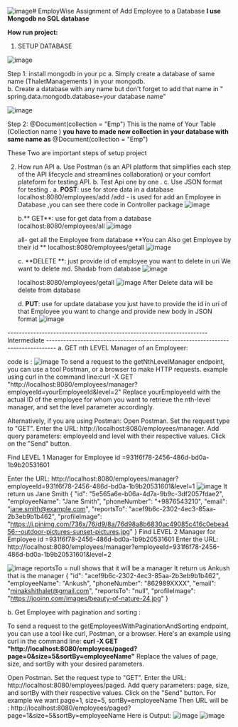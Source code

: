 ![image](https://github.com/Ankushthalet/EmployWise/assets/116317444/4bda66b4-7bb9-445c-b7aa-88d506427adf)# EmployWise
Assignment of Add Employee to a Database
**I use Mongodb no SQL database**

**How run project:**

1. SETUP DATABASE

![image](https://github.com/Ankushthalet/EmployWise/assets/116317444/072b6dcc-d52c-416a-901e-bd0d29080cd2)

Step 1:   install mongodb in your pc 
        a. Simply create a database of same name (ThaletManagements ) in your mongodb.  
        b. Create a database with any name but don't forget to add that name in " spring.data.mongodb.database=your database name"

  ![image](https://github.com/Ankushthalet/EmployWise/assets/116317444/d1697db6-94d6-4811-8b20-395416243219)

Step 2:    @Document(collection = "Emp")
           This is the name of Your Table (Collection name ) **you have to made new collection in your database with same name as** @Document(collection = "Emp")  

These Two are important steps of setup project 


2. How run API
         a. Use Postman (is an API platform that simplifies each step of the API lifecycle and streamlines collaboration) or your comfort plateform for testing API.
         b. Test Api one by one .
         c. Use JSON format for testing .
   a. **POST**: use for store data in a database
   localhost:8080/employees/add
   /add - is used for add an Employee in Database ,you can see there code in Controller package 
   ![image](https://github.com/Ankushthalet/EmployWise/assets/116317444/a5a35ae1-e5fa-4c97-97d8-42cfb905f54f)

   b.** GET**: use for get data from a database
   localhost:8080/employees/all
   ![image](https://github.com/Ankushthalet/EmployWise/assets/116317444/adadf5db-c2a1-493a-ab15-89a46fc7c6bb)

   
   all- get all the Employee from database
   **You can Also get Employee by their id **
    localhost:8080/employees/getall
   ![image](https://github.com/Ankushthalet/EmployWise/assets/116317444/642896df-c609-4834-a4cf-f4b20c799853)

   c. **DELETE **: just provide id of employee you want to delete in uri
   We want to delete md. Shadab from database
   ![image](https://github.com/Ankushthalet/EmployWise/assets/116317444/2e8e1040-1b65-4546-8bbe-ac86ef39499d)

   localhost:8080/employees/getall
   ![image](https://github.com/Ankushthalet/EmployWise/assets/116317444/343332ec-8d06-4fea-a10e-f0a5adbec7e5)
   After Delete data will be delete from database
   
   d. **PUT**: use for update database
   you just have to provide the id in uri of that Employee you want to change and provide new body in JSON format
   ![image](https://github.com/Ankushthalet/EmployWise/assets/116317444/fe5d03df-7f87-4949-a1d9-82a9faab9517)


----------------------------------------------------------------------Intermediate ---------------------------------------------------------------------------------
a. GET nth LEVEL Manager of an Employeer:

   code is : ![image](https://github.com/Ankushthalet/EmployWise/assets/116317444/5a28dc9b-d3af-4b6d-9682-68c2aed62bdb)
To send a request to the getNthLevelManager endpoint, you can use a tool Postman, or a browser to make HTTP requests.
example using curl in the command line:curl -X GET "http://localhost:8080/employees/manager?employeeId=yourEmployeeId&level=2"
Replace yourEmployeeId with the actual ID of the employee for whom you want to retrieve the nth-level manager, and set the level parameter accordingly.

Alternatively, if you are using Postman:
Open Postman.
Set the request type to "GET".
Enter the URL: http://localhost:8080/employees/manager.
Add query parameters: employeeId and level with their respective values.
Click on the "Send" button.

Find LEVEL 1 Manager for Employee id =931f6f78-2456-486d-bd0a-1b9b20531601 

Enter the URL:  http://localhost:8080/employees/manager?employeeId=931f6f78-2456-486d-bd0a-1b9b20531601&level=1
![image](https://github.com/Ankushthalet/EmployWise/assets/116317444/b4563686-4d9e-40eb-bd08-0a1ff32c4ad9)
It return us Jane Smith
{
    "id": "5e565a6e-b06a-4d7a-9b9c-3df2057fdae2",
    "employeeName": "Jane Smith",
    "phoneNumber": "+9876543210",
    "email": "jane.smith@example.com",
    "reportsTo": "acef9b6c-2302-4ec3-85aa-2b3eb9b1b462",
    "profileImage": "https://i.pinimg.com/736x/76/d9/8a/76d98a8b6830ac49085c416c0ebea456--outdoor-pictures-sunset-pictures.jpg"
}
Find LEVEL 2 Manager for Employee id =931f6f78-2456-486d-bd0a-1b9b20531601 
Enter the URL:  http://localhost:8080/employees/manager?employeeId=931f6f78-2456-486d-bd0a-1b9b20531601&level=2

![image](https://github.com/Ankushthalet/EmployWise/assets/116317444/b0d07b9f-79e0-45e3-9f2b-1a297cfed48e)
 reportsTo = null shows that it will be a manager
It return us Ankush that is the manager
{
    "id": "acef9b6c-2302-4ec3-85aa-2b3eb9b1b462",
    "employeeName": "Ankush",
    "phoneNumber": "862989XXXX",
    "email": "minakshithalet@gmail.com",
    "reportsTo": "null",
    "profileImage": "https://jooinn.com/images/beauty-of-nature-24.jpg"
}

b. Get Employee with pagination and sorting :

To send a request to the getEmployeesWithPaginationAndSorting endpoint, you can use a tool like curl, Postman, or a browser.
Here's an example using curl in the command line:
**curl -X GET "http://localhost:8080/employees/paged?page=0&size=5&sortBy=employeeName"**
Replace the values of page, size, and sortBy with your desired parameters.

Open Postman.
Set the request type to "GET".
Enter the URL: http://localhost:8080/employees/paged.
Add query parameters: page, size, and sortBy with their respective values.
Click on the "Send" button.
For example we want 
page=1,
size=5,
sortBy=employeeName
Then URL will be :
http://localhost:8080/employees/paged?page=1&size=5&sortBy=employeeName
Here is Output:
![image](https://github.com/Ankushthalet/EmployWise/assets/116317444/f95bd7cb-4dbb-4ca1-a306-142efe3b17e3)
![image](https://github.com/Ankushthalet/EmployWise/assets/116317444/19141f41-45fa-4f3b-9a5e-57c32deb90f7)

   


           

